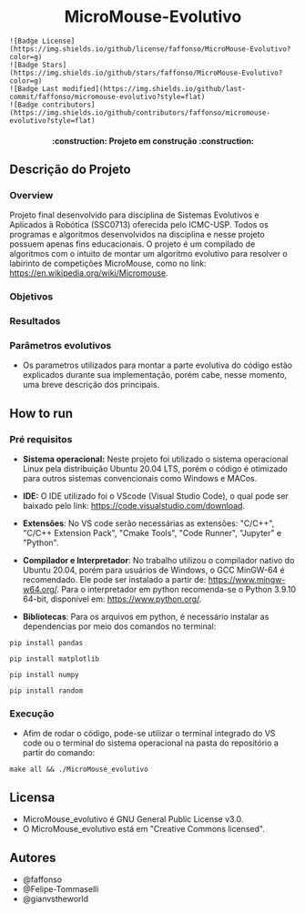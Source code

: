 <h1 align="center"> MicroMouse-Evolutivo </h1>

    ![Badge License](https://img.shields.io/github/license/faffonso/MicroMouse-Evolutivo?color=g)
    ![Badge Stars](https://img.shields.io/github/stars/faffonso/MicroMouse-Evolutivo?color=g)
    ![Badge Last modified](https://img.shields.io/github/last-commit/faffonso/micromouse-evolutivo?style=flat)
    ![Badge contributors](https://img.shields.io/github/contributors/faffonso/micromouse-evolutivo?style=flat)

<h4 align="center"> 
    :construction:  Projeto em construção  :construction:
</h4>

## Descrição do Projeto


### Overview

Projeto final desenvolvido para disciplina de Sistemas Evolutivos e Aplicados à Robótica (SSC0713) oferecida pelo ICMC-USP. Todos os programas  e algoritmos desenvolvidos na disciplina e nesse projeto possuem apenas fins educacionais. O projeto é um compilado de algoritmos com o intuito de montar um algoritmo evolutivo para resolver o labirinto de competições MicroMouse, como no link: https://en.wikipedia.org/wiki/Micromouse. 

### Objetivos 

### Resultados

### Parâmetros evolutivos

* Os parametros utilizados para montar a parte evolutiva do código estão explicados durante sua implementação, porém cabe, nesse momento, uma breve descrição dos principais.

## How to run

### Pré requisitos

* **Sistema operacional:** Neste projeto foi utilizado o sistema operacional Linux pela distribuição Ubuntu 20.04 LTS, porém o código é otimizado para outros sistemas convencionais como Windows e MACos.

* **IDE:** O IDE utilizado foi o VScode (Visual Studio Code), o qual pode ser baixado pelo link: https://code.visualstudio.com/download.

* **Extensões**: No VS code serão necessárias as extensões: "C/C++", "C/C++ Extension Pack", "Cmake Tools", "Code Runner", "Jupyter" e "Python".

* **Compilador e Interpretador**: No trabalho utilizou o compilador nativo do Ubuntu 20.04, porém para usuários de Windows, o GCC MinGW-64 é recomendado. Ele pode ser instalado a partir de: https://www.mingw-w64.org/. Para o interpretador em python recomenda-se o Python 3.9.10 64-bit, disponível em: https://www.python.org/.

* **Bibliotecas**: Para os arquivos em python, é necessário instalar as dependencias por meio dos comandos no terminal:

~~~
pip install pandas
~~~
~~~
pip install matplotlib
~~~
~~~
pip install numpy
~~~
~~~
pip install random
~~~
### Execução

* Afim de rodar o código, pode-se utilizar o terminal integrado do VS code ou o terminal do sistema operacional na pasta do repositório a partir do comando:
~~~
make all && ./MicroMouse_evolutivo 
~~~

## Licensa

* MicroMouse_evolutivo é GNU General Public License v3.0.
* O MicroMouse_evolutivo está em "Creative Commons licensed".

## Autores

- @faffonso
- @Felipe-Tommaselli
- @gianvstheworld
